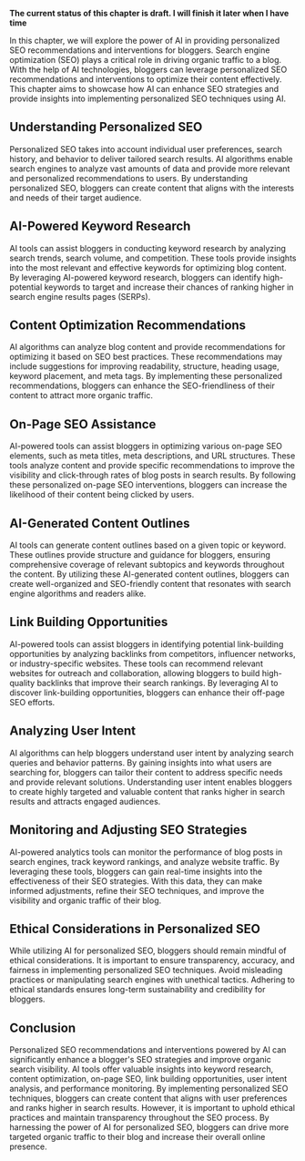 **The current status of this chapter is draft. I will finish it later when I have time**

In this chapter, we will explore the power of AI in providing personalized SEO recommendations and interventions for bloggers. Search engine optimization (SEO) plays a critical role in driving organic traffic to a blog. With the help of AI technologies, bloggers can leverage personalized SEO recommendations and interventions to optimize their content effectively. This chapter aims to showcase how AI can enhance SEO strategies and provide insights into implementing personalized SEO techniques using AI.

Understanding Personalized SEO
------------------------------

Personalized SEO takes into account individual user preferences, search history, and behavior to deliver tailored search results. AI algorithms enable search engines to analyze vast amounts of data and provide more relevant and personalized recommendations to users. By understanding personalized SEO, bloggers can create content that aligns with the interests and needs of their target audience.

AI-Powered Keyword Research
---------------------------

AI tools can assist bloggers in conducting keyword research by analyzing search trends, search volume, and competition. These tools provide insights into the most relevant and effective keywords for optimizing blog content. By leveraging AI-powered keyword research, bloggers can identify high-potential keywords to target and increase their chances of ranking higher in search engine results pages (SERPs).

Content Optimization Recommendations
------------------------------------

AI algorithms can analyze blog content and provide recommendations for optimizing it based on SEO best practices. These recommendations may include suggestions for improving readability, structure, heading usage, keyword placement, and meta tags. By implementing these personalized recommendations, bloggers can enhance the SEO-friendliness of their content to attract more organic traffic.

On-Page SEO Assistance
----------------------

AI-powered tools can assist bloggers in optimizing various on-page SEO elements, such as meta titles, meta descriptions, and URL structures. These tools analyze content and provide specific recommendations to improve the visibility and click-through rates of blog posts in search results. By following these personalized on-page SEO interventions, bloggers can increase the likelihood of their content being clicked by users.

AI-Generated Content Outlines
-----------------------------

AI tools can generate content outlines based on a given topic or keyword. These outlines provide structure and guidance for bloggers, ensuring comprehensive coverage of relevant subtopics and keywords throughout the content. By utilizing these AI-generated content outlines, bloggers can create well-organized and SEO-friendly content that resonates with search engine algorithms and readers alike.

Link Building Opportunities
---------------------------

AI-powered tools can assist bloggers in identifying potential link-building opportunities by analyzing backlinks from competitors, influencer networks, or industry-specific websites. These tools can recommend relevant websites for outreach and collaboration, allowing bloggers to build high-quality backlinks that improve their search rankings. By leveraging AI to discover link-building opportunities, bloggers can enhance their off-page SEO efforts.

Analyzing User Intent
---------------------

AI algorithms can help bloggers understand user intent by analyzing search queries and behavior patterns. By gaining insights into what users are searching for, bloggers can tailor their content to address specific needs and provide relevant solutions. Understanding user intent enables bloggers to create highly targeted and valuable content that ranks higher in search results and attracts engaged audiences.

Monitoring and Adjusting SEO Strategies
---------------------------------------

AI-powered analytics tools can monitor the performance of blog posts in search engines, track keyword rankings, and analyze website traffic. By leveraging these tools, bloggers can gain real-time insights into the effectiveness of their SEO strategies. With this data, they can make informed adjustments, refine their SEO techniques, and improve the visibility and organic traffic of their blog.

Ethical Considerations in Personalized SEO
------------------------------------------

While utilizing AI for personalized SEO, bloggers should remain mindful of ethical considerations. It is important to ensure transparency, accuracy, and fairness in implementing personalized SEO techniques. Avoid misleading practices or manipulating search engines with unethical tactics. Adhering to ethical standards ensures long-term sustainability and credibility for bloggers.

Conclusion
----------

Personalized SEO recommendations and interventions powered by AI can significantly enhance a blogger's SEO strategies and improve organic search visibility. AI tools offer valuable insights into keyword research, content optimization, on-page SEO, link building opportunities, user intent analysis, and performance monitoring. By implementing personalized SEO techniques, bloggers can create content that aligns with user preferences and ranks higher in search results. However, it is important to uphold ethical practices and maintain transparency throughout the SEO process. By harnessing the power of AI for personalized SEO, bloggers can drive more targeted organic traffic to their blog and increase their overall online presence.
